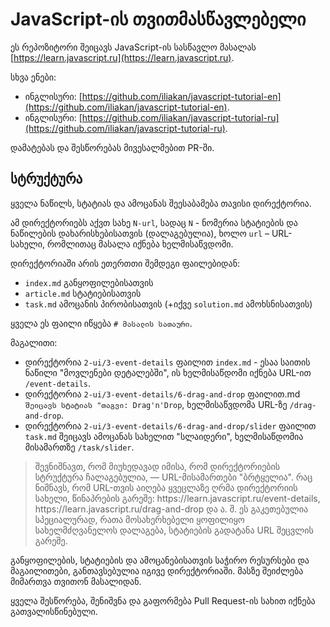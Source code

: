
# JavaScript-ის თვითმასწავლებელი

ეს რეპოზიტორი შეიცავს JavaScript-ის სასწავლო მასალას [https://learn.javascript.ru](https://learn.javascript.ru).

სხვა ენები:
- ინგლისური: [https://github.com/iliakan/javascript-tutorial-en](https://github.com/iliakan/javascript-tutorial-en).
- ინგლისური: [https://github.com/iliakan/javascript-tutorial-ru](https://github.com/iliakan/javascript-tutorial-ru).

დამატებას და შესწორებას მივესალმებით PR-ში.

## სტრუქტურა

ყველა ნაწილს, სტატიას და ამოცანას შეესაბამება თავისი დირექტორია.

ამ დირექტორიებს აქვთ სახე `N-url`, სადაც `N` - ნომერია სტატიების და ნაწილების დახარისხებისათვის (დალაგებულია), ხოლო `url` – URL-სახელი, რომლითაც მასალა იქნება ხელმისაწვდომი.

დირექტორიაში არის ეთერთთი შემდეგი ფაილებიდან:

  - `index.md` განყოფილებისათვის
  - `article.md` სტატიებისათვის
  - `task.md` ამოცანის პირობისათვის (+იქვე `solution.md` ამოხსნისათვის)

ყველა ეს ფაილი იწყება `# მასალის სათაური`.

მაგალითი:

  - დირექტორია `2-ui/3-event-details` ფაილით `index.md` - ესაა საითის ნაწილი "მოვლენები დეტალებში", ის ხელმისაწდომი იქნება URL-ით `/event-details`.
  - დირექტორია `2-ui/3-event-details/6-drag-and-drop` ფაილით.md` შეიცავს სტატიას "თაგვი: Drag'n'Drop`, ხელმისაწვდომა URL-ზე `/drag-and-drop`.
  - დირექტორია `2-ui/3-event-details/6-drag-and-drop/slider` ფაილით `task.md` შეიცავს ამოცანას სახელით "სლაიდერი", ხელმისაწდომია მისამართზე `/task/slider`.

<blockquote>
შევნიშნავთ, რომ მიუხედავად იმისა, რომ დირექტორიების სტრუქტურა ჩალაგებულია, — URL-მისამართები "ბრტყელია". რაც ნიშნავს, რომ  URL-თვის აიღება ყვეცლაზე ღრმა დირექტორიის სახელი, წინაპრების გარეშე: https://learn.javascript.ru/event-details, https://learn.javascript.ru/drag-and-drop და ა. შ. ეს გაკეთებულია სპეციალურად, რათა მოსახერხებელი ყოფილიყო სახელმძღვანელოს დალაგება, სტატიების გადატანა URL შეცვლის გარეშე.
</blockquote>

განყოფილების, სტატიების და ამოცანებისათვის საჭირო რესურსები და მაგაილითები, განთავსებულია იგივე დირექტორიაში. მასზე შეიძლება მიმართვა თვითონ მასალიდან.

ყველა შესწორება, შენიშვნა და გაფორმება Pull Request-ის სახით იქნება გათვალისწინებული.

